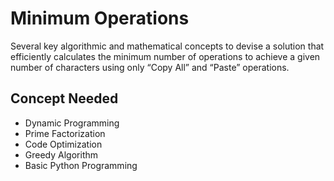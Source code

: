 # Minimum Operations
Several key algorithmic and mathematical concepts to devise a solution that efficiently calculates the minimum number of operations to achieve a given number of characters using only “Copy All” and “Paste” operations.
## Concept Needed
- Dynamic Programming
- Prime Factorization
- Code Optimization
- Greedy Algorithm
- Basic Python Programming

